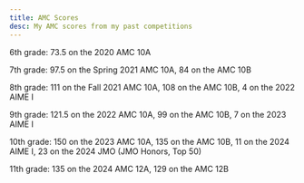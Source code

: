 ```yaml
---
title: AMC Scores
desc: My AMC scores from my past competitions
---
```


6th grade: 73.5 on the 2020 AMC 10A

7th grade: 97.5 on the Spring 2021 AMC 10A, 84 on the AMC 10B

8th grade: 111 on the Fall 2021 AMC 10A, 108 on the AMC 10B, 4 on the 2022 AIME I

9th grade: 121.5 on the 2022 AMC 10A, 99 on the AMC 10B, 7 on the 2023 AIME I

10th grade: 150 on the 2023 AMC 10A, 135 on the AMC 10B, 11 on the 2024 AIME I, 23 on the 2024 JMO (JMO Honors, Top 50)

11th grade: 135 on the 2024 AMC 12A, 129 on the AMC 12B
